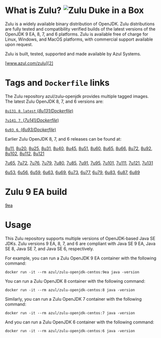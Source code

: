 What is Zulu? ![Zulu Duke in a Box][1]
======================================

Zulu is a widely available binary distribution of OpenJDK. Zulu distributions are fully tested and compatibility verified builds of the latest versions of the OpenJDK 9 EA, 8, 7, and 6 platforms. Zulu is available free of charge for Linux, Windows, and MacOS platforms, with commercial support available upon request.

Zulu is built, tested, supported and made available by Azul Systems.

[www.azul.com/zulu][2]

Tags and `Dockerfile` links
===========================

The Zulu repository azul/zulu-openjdk provides multiple tagged images. The latest Zulu OpenJDK 8, 7, and 6 versions are:

[`8u131`, `8`, `latest` (*8u131/Dockerfile*)][35]

[`7u141`, `7`, (*7u141/Dockerfile*)][22]

[`6u93`, `6`, (*6u93/Dockerfile*)][10]

Earlier Zulu OpenJDK 8, 7, and 6 releases can be found at:

[8u11][36], [8u20][37], [8u25][38], [8u31][39], [8u40][40], [8u45][41], [8u51][42], [8u60][43], [8u65][44], [8u66][45], [8u72][46], [8u92][47], [8u102][48], [8u112][49], [8u121][50]

[7u65][23], [7u72][24], [7u76][25], [7u79][26], [7u80][27], [7u85][28], [7u91][29], [7u95][30], [7u101][31], [7u111][32], [7u121][33], [7u131][34]

[6u53][11], [6u56][12], [6u59][13], [6u63][14], [6u69][15], [6u73][16], [6u77][17], [6u79][18], [6u83][19], [6u87][20], [6u89][21]

Zulu 9 EA build
===============

[9ea][51]

Usage
=====

This Zulu repository supports multiple versions of OpenJDK-based Java SE JDKs. Zulu versions 9 EA, 8, 7, and 6 are compliant with Java SE 9 EA, Java SE 8, Java SE 7, and Java SE 6, respectively.

For example, you can run a Zulu OpenJDK 9 EA container with the following command:

    docker run -it --rm azul/zulu-openjdk-centos:9ea java -version

You can run a Zulu OpenJDK 8 container with the following command:

    docker run -it --rm azul/zulu-openjdk-centos:8 java -version

Similarly, you can run a Zulu OpenJDK 7 container with the following command:

    docker run -it --rm azul/zulu-openjdk-centos:7 java -version

And you can run a Zulu OpenJDK 6 container with the following command:

    docker run -it --rm azul/zulu-openjdk-centos:6 java -version


  [1]: http://www.azulsystems.com/sites/default/files//ZuluDocker60.gif
  [2]: http://www.azul.com/zulu
  [10]: https://github.com/zulu-openjdk/zulu-openjdk/blob/master/centos/6u93-6.16.0.1/Dockerfile
  [11]: https://github.com/zulu-openjdk/zulu-openjdk/blob/master/centos/6u53-6.5.0.2/Dockerfile
  [12]: https://github.com/zulu-openjdk/zulu-openjdk/blob/master/centos/6u56-6.6.0.1/Dockerfile
  [13]: https://github.com/zulu-openjdk/zulu-openjdk/blob/master/centos/6u59-6.7.0.2/Dockerfile
  [14]: https://github.com/zulu-openjdk/zulu-openjdk/blob/master/centos/6u63-6.8.0.1/Dockerfile
  [15]: https://github.com/zulu-openjdk/zulu-openjdk/blob/master/centos/6u69-6.9.0.3/Dockerfile
  [16]: https://github.com/zulu-openjdk/zulu-openjdk/blob/master/centos/6u73-6.10.0.3/Dockerfile
  [17]: https://github.com/zulu-openjdk/zulu-openjdk/blob/master/centos/6u77-6.11.0.2/Dockerfile
  [18]: https://github.com/zulu-openjdk/zulu-openjdk/blob/master/centos/6u79-6.12.0.2/Dockerfile
  [19]: https://github.com/zulu-openjdk/zulu-openjdk/blob/master/centos/6u83-6.13.0.7/Dockerfile
  [20]: https://github.com/zulu-openjdk/zulu-openjdk/blob/master/centos/6u87-6.14.0.1/Dockerfile
  [21]: https://github.com/zulu-openjdk/zulu-openjdk/blob/master/centos/6u89-6.15.0.1/Dockerfile
  [22]: https://github.com/zulu-openjdk/zulu-openjdk/blob/master/centos/7u141-7.18.0.3/Dockerfile
  [23]: https://github.com/zulu-openjdk/zulu-openjdk/blob/master/centos/7u65-7.6.0.1/Dockerfile
  [24]: https://github.com/zulu-openjdk/zulu-openjdk/blob/master/centos/7u72-7.7.0.1/Dockerfile
  [25]: https://github.com/zulu-openjdk/zulu-openjdk/blob/master/centos/7u76-7.8.0.3/Dockerfile
  [26]: https://github.com/zulu-openjdk/zulu-openjdk/blob/master/centos/7u79-7.9.0.2/Dockerfile
  [27]: https://github.com/zulu-openjdk/zulu-openjdk/blob/master/centos/7u80-7.10.0.1/Dockerfile
  [28]: https://github.com/zulu-openjdk/zulu-openjdk/blob/master/centos/7u85-7.11.0.3/Dockerfile
  [29]: https://github.com/zulu-openjdk/zulu-openjdk/blob/master/centos/7u91-7.12.0.3/Dockerfile
  [30]: https://github.com/zulu-openjdk/zulu-openjdk/blob/master/centos/7u95-7.13.0.1/Dockerfile
  [31]: https://github.com/zulu-openjdk/zulu-openjdk/blob/master/centos/7u101-7.14.0.5/Dockerfile
  [32]: https://github.com/zulu-openjdk/zulu-openjdk/blob/master/centos/7u111-7.15.0.5/Dockerfile
  [33]: https://github.com/zulu-openjdk/zulu-openjdk/blob/master/centos/7u121-7.16.0.1/Dockerfile
  [34]: https://github.com/zulu-openjdk/zulu-openjdk/blob/master/centos/7u131-7.17.0.5/Dockerfile
  [35]: https://github.com/zulu-openjdk/zulu-openjdk/blob/master/centos/8u131-8.21.0.1/Dockerfile
  [36]: https://github.com/zulu-openjdk/zulu-openjdk/blob/master/centos/8u11-8.2.0.1/Dockerfile
  [37]: https://github.com/zulu-openjdk/zulu-openjdk/blob/master/centos/8u20-8.3.0.1/Dockerfile
  [38]: https://github.com/zulu-openjdk/zulu-openjdk/blob/master/centos/8u25-8.4.0.1/Dockerfile
  [39]: https://github.com/zulu-openjdk/zulu-openjdk/blob/master/centos/8u31-8.5.0.1/Dockerfile
  [40]: https://github.com/zulu-openjdk/zulu-openjdk/blob/master/centos/8u40-8.6.0.1/Dockerfile
  [41]: https://github.com/zulu-openjdk/zulu-openjdk/blob/master/centos/8u45-8.7.0.5/Dockerfile
  [42]: https://github.com/zulu-openjdk/zulu-openjdk/blob/master/centos/8u51-8.8.0.3/Dockerfile
  [43]: https://github.com/zulu-openjdk/zulu-openjdk/blob/master/centos/8u60-8.9.0.4/Dockerfile
  [44]: https://github.com/zulu-openjdk/zulu-openjdk/blob/master/centos/8u65-8.10.0.1/Dockerfile
  [45]: https://github.com/zulu-openjdk/zulu-openjdk/blob/master/centos/8u66-8.11.0.1/Dockerfile
  [46]: https://github.com/zulu-openjdk/zulu-openjdk/blob/master/centos/8u72-8.13.0.5/Dockerfile
  [47]: https://github.com/zulu-openjdk/zulu-openjdk/blob/master/centos/8u92-8.15.0.1/Dockerfile
  [48]: https://github.com/zulu-openjdk/zulu-openjdk/blob/master/centos/8u102-8.17.0.7/Dockerfile
  [49]: https://github.com/zulu-openjdk/zulu-openjdk/blob/master/centos/8u112-8.19.0.1/Dockerfile
  [50]: https://github.com/zulu-openjdk/zulu-openjdk/blob/master/centos/8u121-8.20.0.5/Dockerfile
  [51]: https://github.com/zulu-openjdk/zulu-openjdk/blob/master/centos/9-ea/Dockerfile
